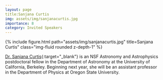 ```yaml
---
layout: page
title:Sanjana Curtis
img: assets/img/sanjanacurtis.jpg
importance: 8
category: Invited Speakers
---
```


<div class="row">
    <div class="col-sm mt-3 mt-md-0">
        {% include figure.html path="assets/img/sanjanacurtis.jpg" title=Sanjana Curtis" class="img-fluid rounded z-depth-1" %}
    </div>
</div>

[Dr. Sanjana Curtis](https://www.sanjana-curtis.com){:target="_blank"} is an NSF Astronomy and Astrophysics postdoctoral fellow in the Department of Astronomy at the University of California, Berkeley. Beginning next year, she will be an assistant professor in the Department of Physics at Oregon State University.